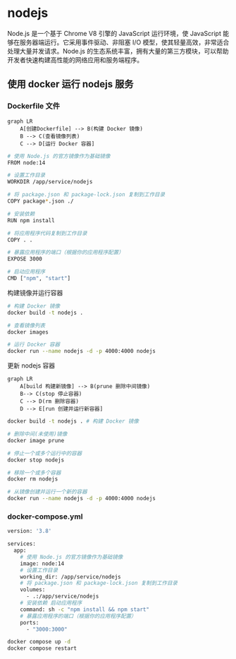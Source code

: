 # nodejs

Node.js 是一个基于 Chrome V8 引擎的 JavaScript 运行环境，使 JavaScript 能够在服务器端运行。它采用事件驱动、非阻塞 I/O 模型，使其轻量高效，非常适合处理大量并发请求。Node.js 的生态系统丰富，拥有大量的第三方模块，可以帮助开发者快速构建高性能的网络应用和服务端程序。

## 使用 docker 运行 nodejs 服务

### Dockerfile 文件

```mermaid
graph LR
    A[创建Dockerfile] --> B(构建 Docker 镜像)
    B --> C(查看镜像列表)
    C --> D[运行 Docker 容器]
```

```bash
# 使用 Node.js 的官方镜像作为基础镜像
FROM node:14

# 设置工作目录
WORKDIR /app/service/nodejs

# 将 package.json 和 package-lock.json 复制到工作目录
COPY package*.json ./

# 安装依赖
RUN npm install

# 将应用程序代码复制到工作目录
COPY . .

# 暴露应用程序的端口（根据你的应用程序配置）
EXPOSE 3000

# 启动应用程序
CMD ["npm", "start"]
```

构建镜像并运行容器

```bash
# 构建 Docker 镜像
docker build -t nodejs .

# 查看镜像列表
docker images

# 运行 Docker 容器
docker run --name nodejs -d -p 4000:4000 nodejs
```

更新 nodejs 容器

```mermaid
graph LR
    A[build 构建新镜像] --> B(prune 删除中间镜像)
    B--> C(stop 停止容器)
    C --> D(rm 删除容器)
    D --> E[run 创建并运行新容器]
```

```bash
docker build -t nodejs . # 构建 Docker 镜像

# 删除中间(未使用)镜像
docker image prune

# 停止一个或多个运行中的容器
docker stop nodejs

# 移除一个或多个容器
docker rm nodejs

# 从镜像创建并运行一个新的容器
docker run --name nodejs -d -p 4000:4000 nodejs
```

### docker-compose.yml

```bash
version: '3.8'

services:
  app:
    # 使用 Node.js 的官方镜像作为基础镜像
    image: node:14
    # 设置工作目录
    working_dir: /app/service/nodejs
    # 将 package.json 和 package-lock.json 复制到工作目录
    volumes:
      - .:/app/service/nodejs
    # 安装依赖 启动应用程序
    command: sh -c "npm install && npm start"
    # 暴露应用程序的端口（根据你的应用程序配置）
    ports:
      - "3000:3000"
```

```bash
docker compose up -d
docker compose restart
```

